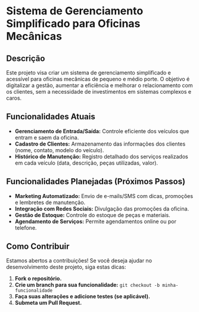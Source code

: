 # Sistema de Gerenciamento Simplificado para Oficinas Mecânicas

## Descrição

Este projeto visa criar um sistema de gerenciamento simplificado e acessível para oficinas mecânicas de pequeno e médio porte. O objetivo é digitalizar a gestão, aumentar a eficiência e melhorar o relacionamento com os clientes, sem a necessidade de investimentos em sistemas complexos e caros.

## Funcionalidades Atuais

*   **Gerenciamento de Entrada/Saída:** Controle eficiente dos veículos que entram e saem da oficina.
*   **Cadastro de Clientes:** Armazenamento das informações dos clientes (nome, contato, modelo do veículo).
*   **Histórico de Manutenção:** Registro detalhado dos serviços realizados em cada veículo (data, descrição, peças utilizadas, valor).

## Funcionalidades Planejadas (Próximos Passos)

*   **Marketing Automatizado:** Envio de e-mails/SMS com dicas, promoções e lembretes de manutenção.
*   **Integração com Redes Sociais:** Divulgação das promoções da oficina.
*   **Gestão de Estoque:** Controle do estoque de peças e materiais.
*   **Agendamento de Serviços:** Permite agendamentos online ou por telefone.

## Como Contribuir

Estamos abertos a contribuições! Se você deseja ajudar no desenvolvimento deste projeto, siga estas dicas:

1.  **Fork o repositório.**
2.  **Crie um branch para sua funcionalidade:** `git checkout -b minha-funcionalidade`
3.  **Faça suas alterações e adicione testes (se aplicável).**
4.  **Submeta um Pull Request.**
